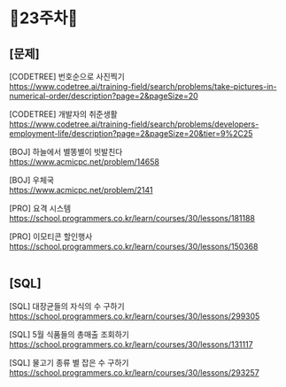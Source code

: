 # 📌23주차📌
## [문제]
[CODETREE] 번호순으로 사진찍기</br>
https://www.codetree.ai/training-field/search/problems/take-pictures-in-numerical-order/description?page=2&pageSize=20

[CODETREE] 개발자의 취준생활</br>
https://www.codetree.ai/training-field/search/problems/developers-employment-life/description?page=2&pageSize=20&tier=9%2C25

[BOJ] 하늘에서 별똥별이 빗발친다</br>
https://www.acmicpc.net/problem/14658

[BOJ] 우체국</br>
https://www.acmicpc.net/problem/2141

[PRO] 요격 시스템</br>
https://school.programmers.co.kr/learn/courses/30/lessons/181188

[PRO] 이모티콘 할인행사</br>
https://school.programmers.co.kr/learn/courses/30/lessons/150368
</br></br>

## [SQL]
[SQL] 대장균들의 자식의 수 구하기</br>
https://school.programmers.co.kr/learn/courses/30/lessons/299305

[SQL] 5월 식품들의 총매출 조회하기</br>
https://school.programmers.co.kr/learn/courses/30/lessons/131117

[SQL] 물고기 종류 별 잡은 수 구하기</br>
https://school.programmers.co.kr/learn/courses/30/lessons/293257